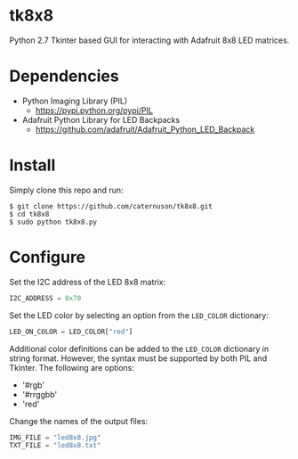 # tk8x8
Python 2.7 Tkinter based GUI for interacting with Adafruit 8x8 LED matrices.

# Dependencies
* Python Imaging Library (PIL)
    * https://pypi.python.org/pypi/PIL
* Adafruit Python Library for LED Backpacks
    * https://github.com/adafruit/Adafruit_Python_LED_Backpack

# Install
Simply clone this repo and run:
```
$ git clone https://github.com/caternuson/tk8x8.git
$ cd tk8x8
$ sudo python tk8x8.py
```
# Configure
Set the I2C address of the LED 8x8 matrix:
```python
I2C_ADDRESS = 0x70
```

Set the LED color by selecting an option from the `LED_COLOR` dictionary:
```python
LED_ON_COLOR = LED_COLOR["red"]
```

Additional color definitions can be added to the `LED_COLOR` dictionary in string
format. However, the syntax must be supported by both PIL and Tkinter.
The following are options:
* '#rgb'
* '#rrggbb'
* 'red'

Change the names of the output files:
```python
IMG_FILE = "led8x8.jpg"
TXT_FILE = "led8x8.txt"
```